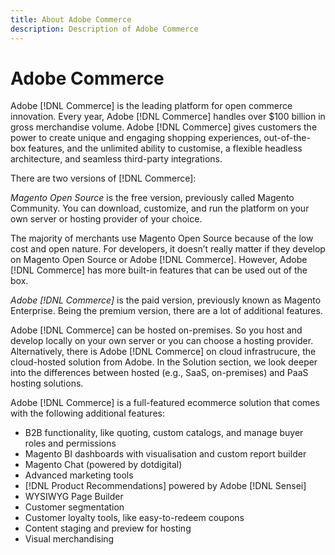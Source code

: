 ```yaml
---
title: About Adobe Commerce
description: Description of Adobe Commerce
---
```


# Adobe Commerce

Adobe [!DNL Commerce] is the leading platform for open commerce innovation. Every year, Adobe [!DNL Commerce] handles over $100 billion in gross merchandise volume. Adobe [!DNL Commerce] gives customers the power to create unique and engaging shopping experiences, out-of-the-box features, and the unlimited ability to customise, a flexible headless architecture, and seamless third-party integrations.

There are two versions of [!DNL Commerce]:

_Magento Open Source_ is the free version, previously called Magento Community. You can download, customize, and run the platform on your own server or hosting provider of your choice.

The majority of merchants use Magento Open Source because of the low cost and open nature. For developers, it doesn’t really matter if they develop on Magento Open Source or Adobe [!DNL Commerce]. However, Adobe [!DNL Commerce] has more built-in features that can be used out of the box.

_Adobe [!DNL Commerce]_ is the paid version, previously known as Magento Enterprise. Being the premium version, there are a lot of additional features.

Adobe [!DNL Commerce] can be hosted on-premises. So you host and develop locally on your own server or you can choose a hosting provider. Alternatively, there is Adobe [!DNL Commerce] on cloud infrastrucure, the cloud-hosted solution from Adobe. In the Solution section, we look deeper into the differences between hosted (e.g., SaaS, on-premises) and PaaS hosting solutions.

Adobe [!DNL Commerce] is a full-featured ecommerce solution that comes with the following additional features:

- B2B functionality, like quoting, custom catalogs, and manage buyer roles and permissions
- Magento BI dashboards with visualisation and custom report builder
- Magento Chat (powered by dotdigital)
- Advanced marketing tools
- [!DNL Product Recommendations] powered by Adobe [!DNL Sensei]
- WYSIWYG Page Builder
- Customer segmentation
- Customer loyalty tools, like easy-to-redeem coupons
- Content staging and preview for hosting
- Visual merchandising
